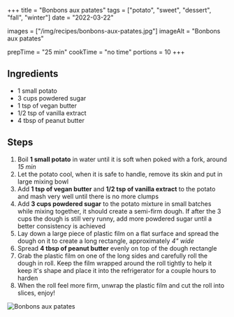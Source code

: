 +++
title = "Bonbons aux patates"
tags = ["potato", "sweet", "dessert", "fall", "winter"]
date = "2022-03-22"

images = ["/img/recipes/bonbons-aux-patates.jpg"]
imageAlt = "Bonbons aux patates"

prepTime = "25 min"
cookTime = "no time"
portions = 10
+++

<div class="recipe-content">
<div class="ingredients">

## Ingredients  

- 1 small potato
- 3 cups powdered sugar
- 1 tsp of vegan butter
- 1/2 tsp of vanilla extract
- 4 tbsp of peanut butter

</div>
<div class="steps">

## Steps

1. Boil **1 small potato** in water until it is soft when poked with a fork, around *15 min*
2. Let the potato cool, when it is safe to handle, remove its skin and put in large mixing bowl
3. Add **1 tsp of vegan butter** and **1/2 tsp of vanilla extract** to the potato and mash very well until there is no more clumps
4. Add **3 cups powdered sugar** to the potato mixture in small batches while mixing together, it should create a semi-firm dough. If after the 3 cups the dough is still very runny, add more powdered sugar until a better consistency is achieved
5. Lay down a large piece of plastic film on a flat surface and spread the dough on it to create a long rectangle, approximately *4" wide*
6. Spread **4 tbsp of peanut butter** evenly on top of the dough rectangle
7. Grab the plastic film on one of the long sides and carefully roll the dough in roll. Keep the film wrapped around the roll tightly to help it keep it's shape and place it into the refrigerator for a couple hours to harden
8. When the roll feel more firm, unwrap the plastic film and cut the roll into slices, enjoy!

</div>
</div>

![Bonbons aux patates](/img/recipes/bonbons-aux-patates.jpg)
